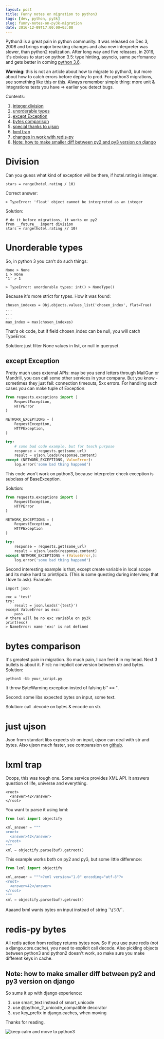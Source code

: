 ```yaml
---
layout: post
title: Funny notes on migration to python3
tags: [dev, python, py3k]
slug: funny-notes-on-py3k-migration
date: 2016-12-09T17:00:00+03:00
---
```


Python3 is a great pain in python community. It was released on Dec 3, 2008 and brings major breaking changes and also new interpreter was slower, than python2 realization. After long way and five releases, in 2016, it's obvious to start on python 3.5: type hinting, asyncio, same perfomance and gets better in coming [python 3.6](https://docs.python.org/3.6/whatsnew/3.6.html).
<!--more-->
**Warning**: this is not an article about how to migrate to python3, but more about how to catch errors before deploy to prod.
For python3 migrations, see something like [this](https://www.toptal.com/python/python-3-is-it-worth-the-switch) or [this](http://python3porting.com/strategies.html).
Always remember simple thing: more unit & integrations tests you have => earlier you detect bugs.


Contents:

1. [integer division](#py3k-division)
2. [unorderable types](#py3k-comparations)
3. [except Exception](#py3k-except)
4. [bytes comparison](#py3k-byteswarning)
5. [special thanks to ujson](#py3k-ujson)
6. [lxml trap](#py3k-lxml)
7. [changes in work with redis-py](#py3k-redispy)
8. [Note: how to make smaller diff between py2 and py3 version on django](#py3k-django)



# <a name="py3k-division"></a>Division
Can you guess what kind of exception will be there,
if hotel.rating is integer.

```
stars = range(hotel.rating / 10)
```

Correct answer:

```
> TypeError: 'float' object cannot be interpreted as an integer
```

Solution:

```
# do it before migrations, it works on py2
from __future__ import division
stars = range(hotel.rating // 10)
```


# <a name="py3k-comparations"></a>Unorderable types
So, in python 3 you can't do such things:

```
None > None
1 > None
'1' > 1

> TypeError: unorderable types: int() > NoneType()
```

Because it's more strict for types. How it was found:

```
chosen_indexes = Obj.objects.values_list('chosen_index', flat=True)
...
...
...
max_index = max(chosen_indexes)
```

That's ok code, but if field chosen_index can be null, you will catch TypeError.

Solution: just filter None values in list, or null in queryset.

## <a name="py3k-except"></a>except Exception
Pretty much uses external APIs: may be you send letters through MailGun or Mandrill, you can call some other services in your company.
But you know - sometimes they just fail: connection timeouts, 5xx errors.
For handling such cases you can make tuple of Exception:

```python
from requests.exceptions import (
    RequestException,
    HTTPError
)

NETWORK_EXCEPTIONS = (
    RequestException,
    HTTPException,
)

try:
    # some bad code example, but for teach purpose
    response = requests.get(some_url)
    result = ujson.loads(response.content)
except (NETWORK_EXCEPTIONS, ValueError):
    log.error('some bad thing happend')
```

This code won't work on python3, because interpreter check exception is subclass of BaseException.

Solution:

```python
from requests.exceptions import (
    RequestException,
    HTTPError
)

NETWORK_EXCEPTIONS = (
    RequestException,
    HTTPException
)

try:
    response = requests.get(some_url)
    result = ujson.loads(response.content)
except NETWORK_EXCEPTIONS + (ValueError,):
    log.error('some bad thing happend')
```

Second interesting example is that, except create variable in local scope and its make hard to print/ipdb. (This is some questing during interview, that I love to ask).
Example:

```
import json

exc = 'test'
try:
    result = json.loads('{test}')
except ValueError as exc:
    pass
# there will be no exc variable on py3k
print(exc)
> NameError: name 'exc' is not defined
```

# <a name="py3k-byteswarning"></a>bytes comparison
It's greatest pain in migration. So much pain, I can feel it in my head.
Next 3 bullets is about it.
First: no implicit conversion between str and bytes.
Solution:

```
python3 -bb your_script.py
```

It throw ByteWarning exception insted of falsing b'' == ''.

Second: some libs expected bytes on input, some text.

Solution: call .decode on bytes & encode on str.

# <a name="py3k-ujson"></a>just ujson
Json from standart libs expects str on input, ujson can deal with str and bytes.
Also ujson much faster, see comparasion on [github](https://github.com/esnme/ultrajson#benchmarks).

# <a name="py3k-lxml"></a>lxml trap
Ooops, this was tough one. Some service provides XML API.
It answers question of life, universe and everything.

```
<root>
  <answer>42</answer>
</root>
```

You want to parse it using lxml:

```python
from lxml import objectify

xml_answer = """
<root>
  <answer>42</answer>
</root>
"""
xml = objectify.parse(buf).getroot()
```

This example works both on py2 and py3, but some little difference:

```python
from lxml import objectify

xml_answer = """<?xml version="1.0" encoding="utf-8"?>
<root>
  <answer>42</answer>
</root>
"""
xml = objectify.parse(buf).getroot()
```
Aaaand lxml wants bytes on input instead of string ¯\\_(ツ)_/¯.


# <a name="py3k-redispy"></a>redis-py bytes
All redis action from redispy returns bytes now. So if you use pure redis (not a django.core.cache), you need to explicit call decode. Also pickling objects between python3 and python2 doesn't work, so make sure you make different keys in cache.

## <a name="py3k-django"></a>Note: how to make smaller diff between py2 and py3 version on django
So sums it up with django experience:

1. use smart_text instead of smart_unicode
2. use @python_2_unicode_compatible decorator
3. use key_prefix in django.caches, when moving

Thanks for reading.

![keep calm and move to python3](/images/move-to-py3k.png)
